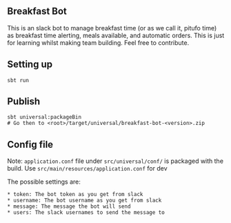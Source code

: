 ## Breakfast Bot

This is an slack bot to manage breakfast time (or as we call it, pitufo time) as breakfast time alerting, meals available, and automatic orders. This is just for learning whilst making team building. Feel free to contribute.

## Setting up

```
sbt run
```

## Publish


```
sbt universal:packageBin
# Go then to <root>/target/universal/breakfast-bot-<version>.zip
```

## Config file

Note: `application.conf` file under `src/universal/conf/` is packaged with the build. Use `src/main/resources/application.conf` for dev

The possible settings are:

    * token: The bot token as you get from slack
    * username: The bot username as you get from slack
    * message: The message the bot will send
    * users: The slack usernames to send the message to